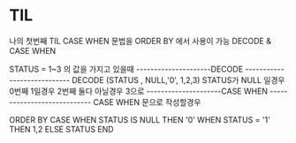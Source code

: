 # TIL
나의 첫번째 TIL 
CASE WHEN 문법을 ORDER BY 에서 사용이 가능 DECODE & CASE WHEN

STATUS = 1~3 의 값을 가지고 있을때
---------------------DECODE ----------------------------
DECODE (STATUS , NULL,'0', 1,2,3)
STATUS가 NULL 일경우 0번째 1일경우 2번째 둘다 아닐경우 3으로
---------------------CASE WHEN ----------------------------
CASE WHEN 문으로 작성할경우

ORDER BY CASE WHEN STATUS IS NULL THEN '0'
WHEN STATUS = '1' THEN 1,2
ELSE STATUS
END
